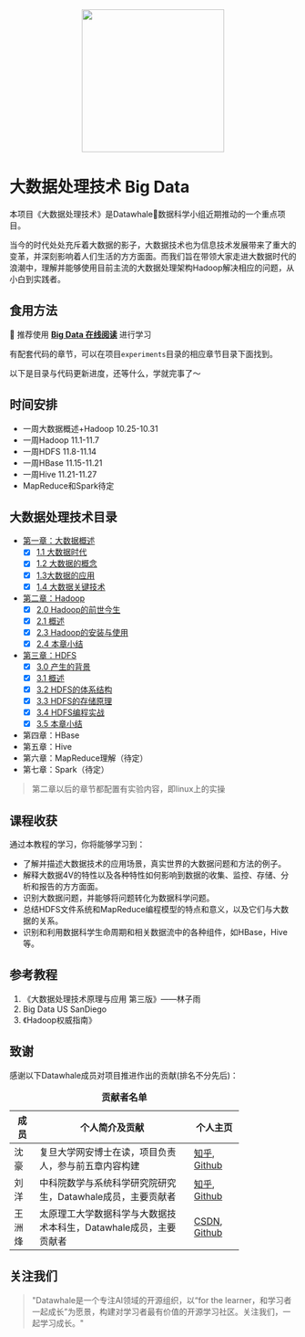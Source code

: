 <div align=center>
<img src="https://gitee.com/shenhao-stu/picgo/raw/master/Big-Data/logo.png" width="250">
</div>

# 大数据处理技术 Big Data

本项目《大数据处理技术》是Datawhale:whale:数据科学小组近期推动的一个重点项目。

当今的时代处处充斥着大数据的影子，大数据技术也为信息技术发展带来了重大的变革，并深刻影响着人们生活的方方面面。而我们旨在带领大家走进大数据时代的浪潮中，理解并能够使用目前主流的大数据处理架构Hadoop解决相应的问题，从小白到实践者。

## 食用方法

:whale: 推荐使用 [**Big Data 在线阅读**](https://shenhao-stu.github.io/Big-Data/) 进行学习

有配套代码的章节，可以在项目`experiments`目录的相应章节目录下面找到。

以下是目录与代码更新进度，还等什么，学就完事了～

## 时间安排

- 一周大数据概述+Hadoop  10.25-10.31
- 一周Hadoop                         11.1-11.7
- 一周HDFS                             11.8-11.14
- 一周HBase                            11.15-11.21
- 一周Hive                               11.21-11.27
- MapReduce和Spark待定

## 大数据处理技术目录

* [第一章：大数据概述](https://shenhao-stu.github.io/Big-Data/#/ch1%20大数据概述.md)
  - [x] [1.1 大数据时代](https://shenhao-stu.github.io/Big-Data/#/ch1%20大数据概述?id=_1-1-大数据时代)
  - [x] [1.2 大数据的概念](https://shenhao-stu.github.io/Big-Data/#/ch1%20大数据概述?id=_12-大数据的概念)
  - [x] [1.3大数据的应用](https://shenhao-stu.github.io/Big-Data/#/ch1%20大数据概述?id=_13-大数据的应用)
  - [x] [1.4 大数据关键技术](https://shenhao-stu.github.io/Big-Data/#/ch1%20大数据概述?id=_14-大数据关键技术)
* [第二章：Hadoop](https://shenhao-stu.github.io/Big-Data/#/ch2%20Hadoop)
  - [x] [2.0 Hadoop的前世今生](https://shenhao-stu.github.io/Big-Data/#/ch2%20Hadoop?id=_20-hadoop的前世今生)
  - [x] [2.1 概述](https://shenhao-stu.github.io/Big-Data/#/ch2%20Hadoop?id=_21-概述)
  - [x] [2.3 Hadoop的安装与使用](https://shenhao-stu.github.io/Big-Data/#/ch2%20Hadoop?id=_23-hadoop的安装与应用)
  - [x] [2.4 本章小结](https://shenhao-stu.github.io/Big-Data/#/ch2%20Hadoop?id=_24-本章小结)
* [第三章：HDFS](https://shenhao-stu.github.io/Big-Data/#/ch3%20HDFS)
  - [x] [3.0 产生的背景](https://shenhao-stu.github.io/Big-Data/#/ch3%20HDFS?id=_30-%e4%ba%a7%e7%94%9f%e7%9a%84%e8%83%8c%e6%99%af)
  - [x] [3.1 概述](https://shenhao-stu.github.io/Big-Data/#/ch3%20HDFS?id=_31-%e6%a6%82%e8%bf%b0)
  - [x] [3.2 HDFS的体系结构](https://shenhao-stu.github.io/Big-Data/#/ch3%20HDFS?id=_32-hdfs%e7%9a%84%e4%bd%93%e7%b3%bb%e7%bb%93%e6%9e%84)
  - [x] [3.3 HDFS的存储原理](https://shenhao-stu.github.io/Big-Data/#/ch3%20HDFS?id=_33-hdfs%e7%9a%84%e5%ad%98%e5%82%a8%e5%8e%9f%e7%90%86)
  - [x] [3.4 HDFS编程实战](https://shenhao-stu.github.io/Big-Data/#/ch3%20HDFS?id=_34-hdfs%e7%bc%96%e7%a8%8b%e5%ae%9e%e6%88%98)
  - [x] [3.5 本章小结](https://shenhao-stu.github.io/Big-Data/#/ch3%20HDFS?id=_35-%e6%9c%ac%e7%ab%a0%e5%b0%8f%e7%bb%93)
* 第四章：HBase
* 第五章：Hive
* 第六章：MapReduce理解（待定）
* 第七章：Spark（待定）

> 第二章以后的章节都配置有实验内容，即linux上的实操

## 课程收获

通过本教程的学习，你将能够学习到：

- 了解并描述大数据技术的应用场景，真实世界的大数据问题和方法的例子。
- 解释大数据4V的特性以及各种特性如何影响到数据的收集、监控、存储、分析和报告的方方面面。
- 识别大数据问题，并能够将问题转化为数据科学问题。
- 总结HDFS文件系统和MapReduce编程模型的特点和意义，以及它们与大数据的关系。
- 识别和利用数据科学生命周期和相关数据流中的各种组件，如HBase，Hive等。

## 参考教程

1. 《大数据处理技术原理与应用 第三版》——林子雨
2. Big Data US SanDiego
3. 《Hadoop权威指南》

## 致谢

感谢以下Datawhale成员对项目推进作出的贡献(排名不分先后)：

<table align="center" style="width:80%;">
  <caption><b>贡献者名单</b></caption>
<thead>
  <tr>
    <th>成员</th>
    <th>个人简介及贡献</th>
    <th>个人主页</th>
  </tr>
</thead>
<tbody>
  <tr>
    <td><span style="font-weight:normal;font-style:normal;text-decoration:none">沈豪</span></td>
    <td><span style="font-weight:normal;font-style:normal;text-decoration:none">复旦大学网安博士在读，项目负责人，参与前五章内容构建 </td>
    <td>
        <a href="https://www.zhihu.com/people/shenhao-63">知乎</a>,
        <a href="https://github.com/shenhao-stu">Github</a>
    </td>
  </tr>
  <tr>
    <td><span style="font-weight:normal;font-style:normal;text-decoration:none">刘洋</span></td>
    <td><span style="font-weight:normal;font-style:normal;text-decoration:none">中科院数学与系统科学研究院研究生，Datawhale成员，主要贡献者</span></td>
    <td>
        <a href="https://www.zhihu.com/people/ming-ren-19-34">知乎</a>,
        <a href="https://github.com/liu-yang-maker">Github</a>
    </td>
  </tr>
  <tr>
    <td><span style="font-weight:normal;font-style:normal;text-decoration:none">王洲烽</span></td>
    <td><span style="font-weight:normal;font-style:normal;text-decoration:none">太原理工大学数据科学与大数据技术本科生，Datawhale成员，主要贡献者</span></td>
    <td>
        <a href="https://blog.csdn.net/wangzhouf">CSDN</a>,
        <a href="https://github.com/wzfer">Github</a>
    </td>
  </tr>
</tbody>
</table> 

## 关注我们

> "Datawhale是一个专注AI领域的开源组织，以“for the learner，和学习者一起成长”为愿景，构建对学习者最有价值的开源学习社区。关注我们，一起学习成长。"

